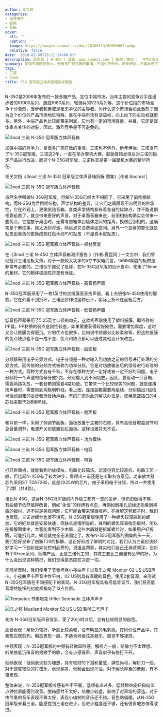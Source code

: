 ```yaml
---
author: 夏昆冈
categories:
- 测评报告
- 音频
- 音箱
cover:
  alt: ''
  caption: ''
  image: https://images.soomal.cc/doc/20100113/00003667.webp
  relative: false
date: '2010-02-09T13:21:24+08:00'
description: 冠军版 | N-35G | 源自：www.soomal.com | 版权：原创 |  平均/总评分：08.00/176
summary: 加强中端的竞争力，是很多厂商在做的事情，三诺也不例外，新年伊始，三诺发布了N-35G冠军版。三诺这2年，一直在举办摩机大赛，鼓励音箱发烧友对三诺的指定产品进行改进，而这个N-35G冠军版，三诺称其是第一届摩机大赛的精华所在。
tags:
- 三诺
- 3nod
title: 35G 冠军版立体声音箱测评报告
---
```


N-35G是2006年发布的一款音箱产品，定位中端市场，当年主要的竞争对手是漫步者的R1900系列、惠威1080系列、轻骑兵的V23系列等，这个价位段的市场竞争十分激烈，漫步者和惠威是毫无争议的主导者。为什么这个市场会如此激烈？因为这个价位的产品市场地位特殊，谁在中端市场有话语权，向上向下的主动权就更多。另外，中端产品也比较能带来利润，它也有一定的市场容量，并且，它还是媒体重点关注的对象，因此，激烈竞争是不可避免的。



![3nod 三诺 N-35G 冠军版立体声音箱](https://images.soomal.cc/doc/20100113/00003665.webp)



加强中端的竞争力，是很多厂商在做的事情，三诺也不例外，新年伊始，三诺发布了N-35G冠军版。三诺这2年，一直在举办摩机大赛，鼓励音箱发烧友对三诺的指定产品进行改进，而这个N-35G冠军版，三诺称其是第一届摩机大赛的精华所在。



相关文档《3nod 三诺 N-35G 冠军版立体声音箱拆解 图集》[作者:Soomal ]



![3nod 三诺 N-35G 冠军版立体声音箱](https://images.soomal.cc/doc/20100113/00003667.webp)



虽然名字叫做N-35G冠军版，但和N-35G已经大不相同了，它采用了前倒相结构，而N-35G为后倒相结构，声学结构的差异，让它们之间展现不出明显的继承性，它在外观上，更像黑钻音箱。各类声学结构都有着各自的优缺点，并不能说倒相管前置了，就会带来更好的声音，对于桌面音箱来说，前倒相结构确实会带来一些优点，它摆放于桌面时，无需考虑箱体到墙体之间的距离，换做后倒相的，这确实是个麻烦事，挨太近则浑浊，隔远点又浪费桌面空间。另外一个显著的变化就是贴皮由黑色的更换成棕红色木纹PVC贴皮（不是真木皮贴皮）。



![3nod 三诺 N-35G 冠军版立体声音箱 - 板材厚度](https://images.soomal.cc/doc/20100113/00003675.webp)



在《3nod 三诺 N-45G 立体声音箱测评报告 》[作者:夏昆冈 ]
一文当中，我们曾经批评三诺用板太薄，对于一款较大功率的5寸书架箱而言，15MM厚度的板材是非常有必要的。三诺似乎接受了批评，在N-35G冠军版的设计当中，使用了15mm的板材，它的箱体稳固性将更有保证。



![3nod 三诺 N-35G 冠军版立体声音箱 - 高音扬声器](https://images.soomal.cc/doc/20100113/00003670.webp)



N-35G冠军版采用了一枚1英寸的丝绢膜高音扬声器，看上去很像N-45G使用的那款。它在外看不到折环，三诺还炒作过这种设计，实际上折环在面板后方。



![3nod 三诺 N-35G 冠军版立体声音箱 - 低音扬声器](https://images.soomal.cc/doc/20100113/00003673.webp)



低音扬声器采用了5.25英寸口径的单元，这款扬声器使用了塑料振膜，即俗称的PP盆。PP材质的弱点是刚性较差，如果需要获得较好刚性，需要增加厚度，这时又会让振膜变得更沉。它的优点也很多，比如说中频部分比较柔和等，但这些振膜的优点缺点也不是一成不变，优点和缺点都可以通过其他设计来改变。



![3nod 三诺 N-35G 冠军版立体声音箱 - 后面板](https://images.soomal.cc/doc/20100113/00003668.webp)



分频器采用电子分频方式，电子分频是一种对输入到功放之前的信号进行处理的分频方式，而传统的分频方式被称为功率分频，它是对功放输出后的信号进行处理的一种方式。两种方式各有千秋，不存在哪种方式一定好或者一定不好的问题。电子分频将一个声道的信号分成2路，分别输入到不同功放，因此，要驱动一只音箱，需要两路功放，一套音箱则需要4路功放。它带来一个比较现实的问题，就是连接扬声器时，需要用到两根喇叭线。看上图，连接副箱需要两组线，分别输出2组信号驱动副箱的高音和低音扬声器。有的厂商对此的解决办法是，使用航空插口的4芯线来取代2根喇叭线。



![3nod 三诺 N-35G 冠军版立体声音箱 - 侧面板](https://images.soomal.cc/doc/20100113/00003669.webp)



和以前一样，采用了侧调节面板，面板放置于主箱的右侧，具有高低音增益调节和总音量调节，电源开关则放置到后面板。这样设置并无不妥。



![3nod 三诺 N-35G 冠军版立体声音箱 - 功放模块](https://images.soomal.cc/doc/20100113/00003677.webp)



![3nod 三诺 N-35G 冠军版立体声音箱 - 电容](https://images.soomal.cc/doc/20100113/00003678.webp)



![3nod 三诺 N-35G 冠军版立体声音箱 - 电容](https://images.soomal.cc/doc/20100113/00003679.webp)



打开后面板，就能看到功放模块，电路比较简洁。滤波电容比较高档，电路工艺一般，但比起N-45G有了较大进步，看得出三诺还是在听取各方意见。功率放大器芯片采用ST 
TDA7265，这是2X25W的芯片，由于采用电子分频，所以一共使用了2颗（共4路）。



相比N-45G，这台N-35G冠军版的内外做工都有一定的进步，但仍旧做得不够，有些细节依然值得改善，例如“永恒”的标牌有点歪，再例如倒相孔边缘还能看到裸露的板材，这不只是美观问题，它可能会带来轻微噪声。在拆解这套箱子时，我们也发现，三诺对螺丝也很不讲究，N-35G冠军版使用了一种螺齿较深较疏的螺丝，它的好处就是安装快速，但缺点是很明显的，锋利的螺齿容易掏伤板材，所以在拆解图集中，大家能看到不少木屑，这些木屑就是拆卸螺丝时，如果用户好折腾，可能拆几次，螺丝就完全无法固定了。发布N-35G冠军版的图集的头一天，我们恰好发布了创新T20的拆解，这正好形成了鲜明的对比，我们认为三诺应该好好学习一下创新是如何控制品质的。说道这两家，其实他们自己还渊源颇深，创新有个XFree系列，低端产品，正是三诺代工的，其做工要比三诺自有品牌的好，为什么会出现这种情况，我们觉得是态度在决定一切。



实际听音时，我们使用了节奏坦克小夜曲声卡以及乐之邦 Monitor 02 US USB声卡。小夜曲声卡声音中性平白，02 
US则具有温暖的音色，使用2套音源，来测试N-35G冠军版在不同搭配下的表现。N-35G冠军版具有高低音调节，我们将高低音增益旋钮的刻度都指向了12点位置。



![Tempotec 节奏坦克 Hifier Serenade 立体声声卡](https://images.soomal.cc/doc/20090419/00001573.webp)



![乐之邦 Musiland Monitor 02 US USB 聆听二号声卡](https://images.soomal.cc/doc/20090618/00002141.webp)



初听 N-35G冠军版声音很呆，煲了20小时以后，会有比较明显的起色。



高音表现：解析力较好，听感比较柔和，没有明显的毛刺感。在同价位产品中，其表现应居前列。瞬态表现一般，不适合听拨弦类器乐，感觉不够凌厉。



中频表现：N-35G冠军版的中频有轻微凹陷感，解析力一般，结像力不太理想。听某些低沉嗓音的男歌手的歌，会有点感冒声，声音似乎有些打不开。



低频表现：低频表现较为理想，具有较好的下潜和量感，弹性尚可，解析力一般。对于速度较快的打击乐，表现稍差，低频会出现浑浊，对于绵长厚重的低频，有不错表现。



整体来说，N-35G冠军版听感有些不平衡，低频有点过多，低频增益旋钮指向10点钟位置能得到改善。脱箱感并不太好，结像点较虚，影响了对声场的营造。对于快节奏的音乐表现不算太好，表现小编制的音乐还不错。音色略偏暖。从N-35G冠军版来看三诺，能感觉到三诺在进步，但进步程度还不够，还有很多地方值得改进。